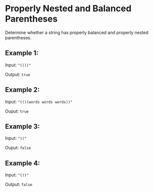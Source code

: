 # Properly Nested and Balanced Parentheses

Determine whether a string has properly balanced and properly nested parentheses.

## Example 1:
Input: `"(())"`

Output: `true`

## Example 2:
Input: `"(()(words words words))"`

Ouput: `true`

## Example 3:
Input: `")("`

Ouput: `false`

## Example 4:
Input: `"())"`

Output: `false`


